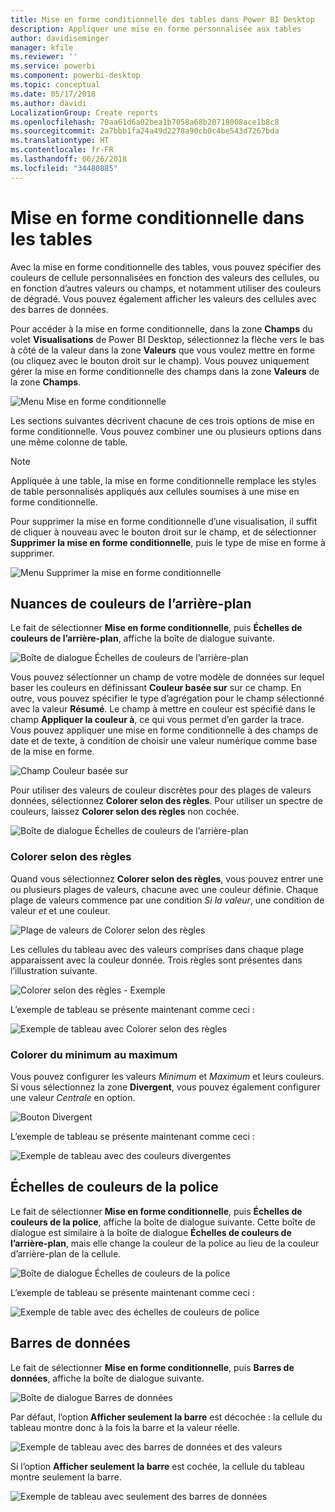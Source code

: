 ```yaml
---
title: Mise en forme conditionnelle des tables dans Power BI Desktop
description: Appliquer une mise en forme personnalisée aux tables
author: davidiseminger
manager: kfile
ms.reviewer: ''
ms.service: powerbi
ms.component: powerbi-desktop
ms.topic: conceptual
ms.date: 05/17/2018
ms.author: davidi
LocalizationGroup: Create reports
ms.openlocfilehash: 70aa61d6a02bea1b7058a68b20718008ace1b8c8
ms.sourcegitcommit: 2a7bbb1fa24a49d2278a90cb0c4be543d7267bda
ms.translationtype: HT
ms.contentlocale: fr-FR
ms.lasthandoff: 06/26/2018
ms.locfileid: "34480885"
---
```

# <a name="conditional-formatting-in-tables"></a>Mise en forme conditionnelle dans les tables 
Avec la mise en forme conditionnelle des tables, vous pouvez spécifier des couleurs de cellule personnalisées en fonction des valeurs des cellules, ou en fonction d’autres valeurs ou champs, et notamment utiliser des couleurs de dégradé. Vous pouvez également afficher les valeurs des cellules avec des barres de données. 

Pour accéder à la mise en forme conditionnelle, dans la zone **Champs** du volet **Visualisations** de Power BI Desktop, sélectionnez la flèche vers le bas à côté de la valeur dans la zone **Valeurs** que vous voulez mettre en forme (ou cliquez avec le bouton droit sur le champ). Vous pouvez uniquement gérer la mise en forme conditionnelle des champs dans la zone **Valeurs** de la zone **Champs**.

![Menu Mise en forme conditionnelle](media/desktop-conditional-table-formatting/table-formatting-0-popup-menu.png)

Les sections suivantes décrivent chacune de ces trois options de mise en forme conditionnelle. Vous pouvez combiner une ou plusieurs options dans une même colonne de table.

> [!NOTE]
> Appliquée à une table, la mise en forme conditionnelle remplace les styles de table personnalisés appliqués aux cellules soumises à une mise en forme conditionnelle.

Pour supprimer la mise en forme conditionnelle d’une visualisation, il suffit de cliquer à nouveau avec le bouton droit sur le champ, et de sélectionner **Supprimer la mise en forme conditionnelle**, puis le type de mise en forme à supprimer.

![Menu Supprimer la mise en forme conditionnelle](media/desktop-conditional-table-formatting/table-formatting-1-remove.png)

## <a name="background-color-scales"></a>Nuances de couleurs de l’arrière-plan

Le fait de sélectionner **Mise en forme conditionnelle**, puis **Échelles de couleurs de l’arrière-plan**, affiche la boîte de dialogue suivante.

![Boîte de dialogue Échelles de couleurs de l’arrière-plan](media/desktop-conditional-table-formatting/table-formatting-1-default-dialog.png)

Vous pouvez sélectionner un champ de votre modèle de données sur lequel baser les couleurs en définissant **Couleur basée sur** sur ce champ. En outre, vous pouvez spécifier le type d’agrégation pour le champ sélectionné avec la valeur **Résumé**. Le champ à mettre en couleur est spécifié dans le champ **Appliquer la couleur à**, ce qui vous permet d’en garder la trace. Vous pouvez appliquer une mise en forme conditionnelle à des champs de date et de texte, à condition de choisir une valeur numérique comme base de la mise en forme.

![Champ Couleur basée sur](media/desktop-conditional-table-formatting/table-formatting-1-apply-color-to.png)

Pour utiliser des valeurs de couleur discrètes pour des plages de valeurs données, sélectionnez **Colorer selon des règles**. Pour utiliser un spectre de couleurs, laissez **Colorer selon des règles** non cochée. 

![Boîte de dialogue Échelles de couleurs de l’arrière-plan](media/desktop-conditional-table-formatting/table-formatting-1-color-by-rules-dialog.png)

### <a name="color-by-rules"></a>Colorer selon des règles

Quand vous sélectionnez **Colorer selon des règles**, vous pouvez entrer une ou plusieurs plages de valeurs, chacune avec une couleur définie.  Chaque plage de valeurs commence par une condition *Si la valeur*, une condition de valeur *et* et une couleur.

![Plage de valeurs de Colorer selon des règles](media/desktop-conditional-table-formatting/table-formatting-1-color-by-rules-if-value.png)

Les cellules du tableau avec des valeurs comprises dans chaque plage apparaissent avec la couleur donnée. Trois règles sont présentes dans l’illustration suivante.

![Colorer selon des règles - Exemple](media/desktop-conditional-table-formatting/table-formatting-1-color-by-rules.png)

L’exemple de tableau se présente maintenant comme ceci :

![Exemple de tableau avec Colorer selon des règles](media/desktop-conditional-table-formatting/table-formatting-1-color-by-rules-table.png)


### <a name="color-minimum-to-maximum"></a>Colorer du minimum au maximum

Vous pouvez configurer les valeurs *Minimum* et *Maximum* et leurs couleurs. Si vous sélectionnez la zone **Divergent**, vous pouvez également configurer une valeur *Centrale* en option.

![Bouton Divergent](media/desktop-conditional-table-formatting/table-formatting-1-diverging.png)

L’exemple de tableau se présente maintenant comme ceci :

![Exemple de tableau avec des couleurs divergentes](media/desktop-conditional-table-formatting/table-formatting-1-diverging-table.png)

## <a name="font-color-scales"></a>Échelles de couleurs de la police

Le fait de sélectionner **Mise en forme conditionnelle**, puis **Échelles de couleurs de la police**, affiche la boîte de dialogue suivante. Cette boîte de dialogue est similaire à la boîte de dialogue **Échelles de couleurs de l’arrière-plan**, mais elle change la couleur de la police au lieu de la couleur d’arrière-plan de la cellule.

![Boîte de dialogue Échelles de couleurs de la police](media/desktop-conditional-table-formatting/table-formatting-2-diverging.png)

L’exemple de tableau se présente maintenant comme ceci :

![Exemple de table avec des échelles de couleurs de police](media/desktop-conditional-table-formatting/table-formatting-2-table.png)

## <a name="data-bars"></a>Barres de données

Le fait de sélectionner **Mise en forme conditionnelle**, puis **Barres de données**, affiche la boîte de dialogue suivante. 

![Boîte de dialogue Barres de données](media/desktop-conditional-table-formatting/table-formatting-3-default.png)

Par défaut, l’option **Afficher seulement la barre** est décochée : la cellule du tableau montre donc à la fois la barre et la valeur réelle.

![Exemple de tableau avec des barres de données et des valeurs](media/desktop-conditional-table-formatting/table-formatting-3-default-table.png)

Si l’option **Afficher seulement la barre** est cochée, la cellule du tableau montre seulement la barre.

![Exemple de tableau avec seulement des barres de données](media/desktop-conditional-table-formatting/table-formatting-3-default-table-bars.png)
